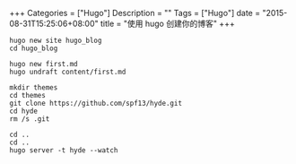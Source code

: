 +++
Categories = ["Hugo"]
Description = ""
Tags = ["Hugo"]
date = "2015-08-31T15:25:06+08:00"
title = "使用 hugo 创建你的博客"
+++

```shell
hugo new site hugo_blog
cd hugo_blog

hugo new first.md
hugo undraft content/first.md

mkdir themes
cd themes
git clone https://github.com/spf13/hyde.git
cd hyde
rm /s .git

cd ..
cd ..
hugo server -t hyde --watch
```